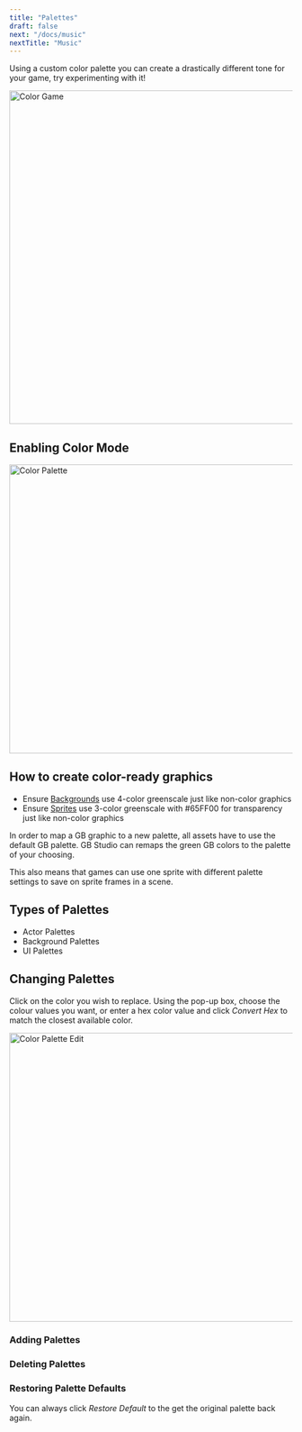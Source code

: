 ```yaml
---
title: "Palettes"
draft: false
next: "/docs/music"
nextTitle: "Music"
---
```

Using a custom color palette you can create a drastically different tone for your game, try experimenting with it!

<img title="Color Game" src="/img/screenshots/color-game.png" width="592">

## Enabling Color Mode

<img title="Color Palette" src="/img/screenshots/color-palette.png" width="513">

## How to create color-ready graphics
- Ensure [Backgrounds](/docs/backgrounds) use 4-color greenscale just like non-color graphics
- Ensure [Sprites](/docs/sprites) use 3-color greenscale with #65FF00 for transparency just like non-color graphics

In order to map a GB graphic to a new palette, all assets have to use the default GB palette. GB Studio can remaps the green GB colors to the palette of your choosing.

This also means that games can use one sprite with different palette settings to save on sprite frames in a scene.

## Types of Palettes

- Actor Palettes
- Background Palettes
- UI Palettes

## Changing Palettes

Click on the color you wish to replace. Using the pop-up box, choose the colour values you want, or enter a hex color value and click _Convert Hex_ to match the closest available color.

<img title="Color Palette Edit" src="/img/screenshots/color-palette-edit.png" width="513">

### Adding Palettes

### Deleting Palettes

### Restoring Palette Defaults

You can always click _Restore Default_ to the get the original palette back again.
